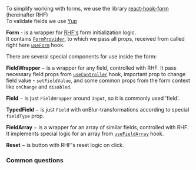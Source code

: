 To simplify working with forms, we use the library [react-hook-form](https://react-hook-form.com/) (hereinafter RHF)    
To validate fields we use [Yup](https://github.com/jquense/yup)

**Form** - is a wrapper for [RHF's](https://react-hook-form.com/) form initialization logic.  
It contains <a href="https://react-hook-form.com/docs/formprovider" target="_blank">`FormProvider`</a>, to which we pass all props, received from called right here <a href="https://react-hook-form.com/docs/useform" target="_blank">`useForm`</a> hook.   

There are several special components for use inside the form:

**FieldWrapper** − is a wrapper for any field, controlled with RHF. It pass necessary field props from <a href="https://react-hook-form.com/docs/usecontroller" target="_blank">`useController`</a> hook, important prop to change field value - `setFieldValue`, and some common props from the form context like `onChange` and `disabled`.

**Field** − is just `FieldWrapper` around `Input`, so it is commonly used 'field'.

**TypedField** − is just `Field` with onBlur-transformations according to special `fieldType` prop.

**FieldArray** − is a wrapper for an array of similar fields, controlled with RHF. It implements special logic for an array from <a href="https://react-hook-form.com/docs/usefieldarray" target="_blank">`useFieldArray`</a> hook.

**Reset** − is button with RHF's reset logic on click.

### Common questions


